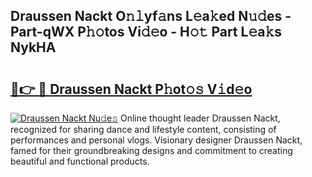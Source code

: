## Draussen Nackt O𝚗𝚕yf𝚊ns L𝚎a𝚔ed N𝚞𝚍es - Part-qWX P𝚑𝚘tos Vi𝚍𝚎o - H𝚘𝚝 Part L𝚎a𝚔s NykHA

# <h2><a href="http://kfctec1.oniu.top/?m=Draussen+Nackt">🔗👉 🔴 Draussen Nackt P𝚑ot𝚘𝚜 V𝚒d𝚎o</a></h2>

[![Draussen Nackt Nu𝚍e𝚜](https://i.imgur.com/0qMVB7G.gif)](http://kfctec1.oniu.top/?m=Draussen+Nackt)
Online thought leader Draussen Nackt, recognized for sharing dance and lifestyle content, consisting of performances and personal vlogs. Visionary designer Draussen Nackt, famed for their groundbreaking designs and commitment to creating beautiful and functional products.  
